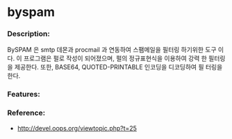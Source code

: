 # byspam

### Description:

BySPAM 은 smtp 데몬과 procmail 과 연동하여 스팸메일을 필터링 하기위한 도구
이다. 이 프로그램은 펄로 작성이 되어졌으며, 펄의 정규표현식을 이용하여 강력
한 필터링을 제공한다. 또한, BASE64, QUOTED-PRINTABLE 인코딩을 디코딩하여 필
터링을 한다.

### Features:

### Reference:
* http://devel.oops.org/viewtopic.php?t=25